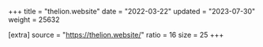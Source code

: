 +++
title = "thelion.website"
date = "2022-03-22"
updated = "2023-07-30"
weight = 25632

[extra]
source = "https://thelion.website/"
ratio = 16
size = 25
+++
